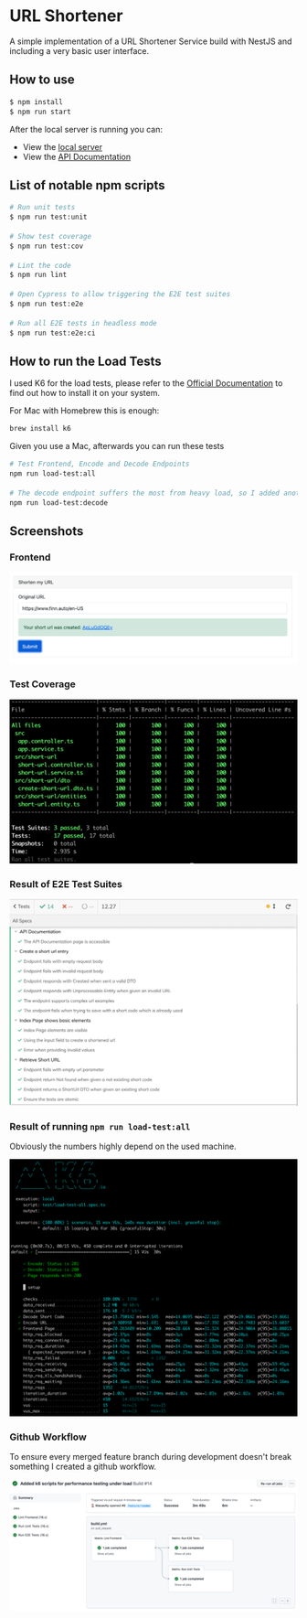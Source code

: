 # URL Shortener

A simple implementation of a URL Shortener Service build with NestJS and including a very basic user interface.

## How to use

```bash
$ npm install
$ npm run start
```

After the local server is running you can:

- View the [local server](http://localhost:3000/)
- View the [API Documentation](http://localhost:3000/docs/)

## List of notable npm scripts

```bash
# Run unit tests
$ npm run test:unit

# Show test coverage
$ npm run test:cov

# Lint the code
$ npm run lint

# Open Cypress to allow triggering the E2E test suites
$ npm run test:e2e

# Run all E2E tests in headless mode
$ npm run test:e2e:ci
```

## How to run the Load Tests

I used K6 for the load tests, please refer to the [Official Documentation](https://k6.io/docs/getting-started/installation/) to find out how to install it on your system.

For Mac with Homebrew this is enough:
```bash
brew install k6
```

Given you use a Mac, afterwards you can run these tests
```bash
# Test Frontend, Encode and Decode Endpoints
npm run load-test:all

# The decode endpoint suffers the most from heavy load, so I added another one specifically to ramp up load
npm run load-test:decode
```

## Screenshots

### Frontend

![](screenshots/frontend.png)

### Test Coverage
![](screenshots/test-coverage.png)

### Result of E2E Test Suites
![](screenshots/results-e2e.png)

### Result of running `npm run load-test:all`

Obviously the numbers highly depend on the used machine.

![](screenshots/load-test-all.png)

### Github Workflow

To ensure every merged feature branch during development doesn't break something
I created a github workflow.

![](screenshots/github-workflow.png)
